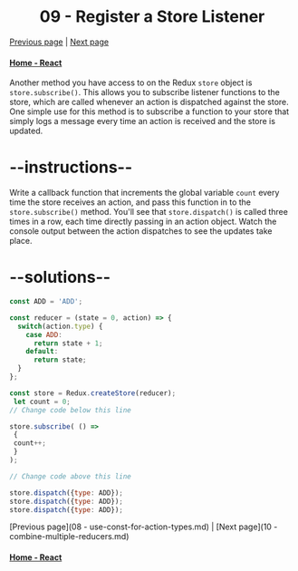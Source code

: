 # <center>09 - Register a Store Listener</center>

[Previous page](08-use-const-for-action-types.md) | [Next page](10-combine-multiple-reducers.md)

#### [Home - React](./README.md)



Another method you have access to on the Redux `store` object is `store.subscribe()`. This allows you to subscribe listener functions to the store, which are called whenever an action is dispatched against the store. One simple use for this method is to subscribe a function to your store that simply logs a message every time an action is received and the store is updated.

# --instructions--

Write a callback function that increments the global variable `count` every time the store receives an action, and pass this function in to the `store.subscribe()` method. You'll see that `store.dispatch()` is called three times in a row, each time directly passing in an action object. Watch the console output between the action dispatches to see the updates take place.

# --solutions--

```js
const ADD = 'ADD';

const reducer = (state = 0, action) => {
  switch(action.type) {
    case ADD:
      return state + 1;
    default:
      return state;
  }
};

const store = Redux.createStore(reducer);
 let count = 0;
// Change code below this line

store.subscribe( () =>
 {
 count++;
 }
);

// Change code above this line

store.dispatch({type: ADD});
store.dispatch({type: ADD});
store.dispatch({type: ADD});
```



[Previous page](08 - use-const-for-action-types.md) | [Next page](10 - combine-multiple-reducers.md)

#### [Home - React](./README.md)
